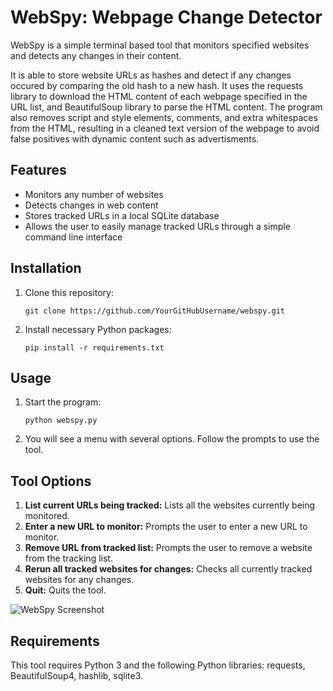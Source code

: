 # WebSpy: Webpage Change Detector

WebSpy is a simple terminal based tool that monitors specified websites and detects any changes in their content.

It is able to store website URLs as hashes and detect if any changes occured by comparing the old hash to a new hash. It uses the requests library to download the HTML content of each webpage specified in the URL list, and BeautifulSoup library to parse the HTML content. The program also removes script and style elements, comments, and extra whitespaces from the HTML, resulting in a cleaned text version of the webpage to avoid false positives with dynamic content such as advertisments. 

## Features

- Monitors any number of websites
- Detects changes in web content
- Stores tracked URLs in a local SQLite database
- Allows the user to easily manage tracked URLs through a simple command line interface

## Installation

1. Clone this repository:
    ```
    git clone https://github.com/YourGitHubUsername/webspy.git
    ```
2. Install necessary Python packages:
    ```
    pip install -r requirements.txt
    ```
   
## Usage

1. Start the program:
    ```
    python webspy.py
    ```
2. You will see a menu with several options. Follow the prompts to use the tool.

## Tool Options

1. **List current URLs being tracked:** Lists all the websites currently being monitored.
2. **Enter a new URL to monitor:** Prompts the user to enter a new URL to monitor.
3. **Remove URL from tracked list:** Prompts the user to remove a website from the tracking list.
4. **Rerun all tracked websites for changes:** Checks all currently tracked websites for any changes.
5. **Quit:** Quits the tool.

![WebSpy Screenshot](https://github.com/username/repository/blob/main/webspy_screenshot.png)

## Requirements

This tool requires Python 3 and the following Python libraries: requests, BeautifulSoup4, hashlib, sqlite3.

